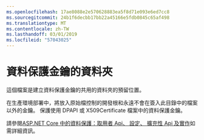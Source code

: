 ```yaml
---
ms.openlocfilehash: 17ae8088e2e570628883ea5f8d71e093e6ed7cc8
ms.sourcegitcommit: 24b1f6decbb17bb22a45166e5fdb0845c65af498
ms.translationtype: MT
ms.contentlocale: zh-TW
ms.lasthandoff: 03/01/2019
ms.locfileid: "57043025"
---
```

# <a name="data-protection-key-folder"></a>資料保護金鑰的資料夾

這個檔案是建立資料保護金鑰的共用的資料夾的預留位置。

在生產環境部署中，將放入原始檔控制的開發根和永遠不會在簽入此目錄中的檔案以外的金鑰。 保護使用 DPAPI 或 X509Certificate 檔案中的資料保護金鑰。

請參閱[ASP.NET Core 中的資料保護：取用者 Api、 設定、 擴充性 Api 及實作](https://docs.microsoft.com/aspnet/core/security/data-protection/)如需詳細資訊。
